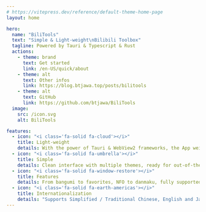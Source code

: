 ```yaml
---
# https://vitepress.dev/reference/default-theme-home-page
layout: home

hero:
  name: "BiliTools"
  text: "Simple & Light-weight\nBilibili Toolbox"
  tagline: Powered by Tauri & Typescript & Rust
  actions:
    - theme: brand
      text: Get started
      link: /en-US/quick/about
    - theme: alt
      text: Other infos
      link: https://blog.btjawa.top/posts/bilitools
    - theme: alt
      text: GitHub
      link: https://github.com/btjawa/BiliTools
  image:
    src: /icon.svg
    alt: BiliTools

features:
  - icon: "<i class='fa-solid fa-cloud'></i>"
    title: Light-weight
    details: With the power of Tauri & WebView2 frameworks, the App weighs in at only ~ 30 MB.
  - icon: "<i class='fa-solid fa-umbrella'></i>"
    title: Simple
    details: Clean interface with multiple themes, ready for out-of-the-box.
  - icon: "<i class='fa-solid fa-window-restore'></i>"
    title: Features
    details: From bangumi to favorites, NFO to danmaku, fully supported.
  - icon: "<i class='fa-solid fa-earth-americas'></i>"
    title: Internationalization
    details: "Supports Simplified / Traditional Chinese, English and Japanese."
---
```


